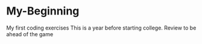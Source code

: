 # My-Beginning
My first coding exercises
This is a year before starting college. Review to be ahead of the game

